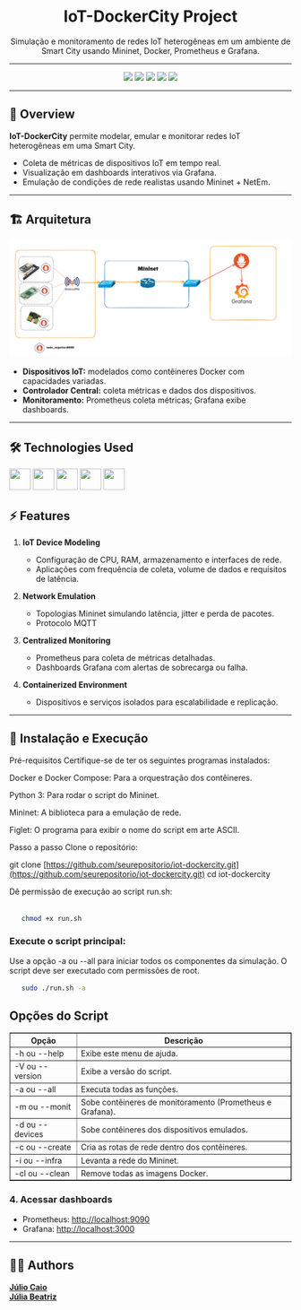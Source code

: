 <h1 align="center"> IoT-DockerCity Project</h1>

<p align="center">
Simulação e monitoramento de redes IoT heterogêneas em um ambiente de Smart City usando Mininet, Docker, Prometheus e Grafana.
</p>

---

<p align="center">
<a href="#"><img src="https://img.shields.io/badge/Status-Em%20Desenvolvimento-yellow" /></a>
<a href="#"><img src="https://img.shields.io/badge/Mininet-v2.3.0-blue" /></a>
<a href="#"><img src="https://img.shields.io/badge/Docker-v24.0.6-blue" /></a>
<a href="#"><img src="https://img.shields.io/badge/Grafana-v10.0-orange" /></a>
<a href="#"><img src="https://img.shields.io/badge/Prometheus-v2.46.0-green" /></a>
</p>

---

## 📖 Overview

**IoT-DockerCity** permite modelar, emular e monitorar redes IoT heterogêneas em uma Smart City.

* Coleta de métricas de dispositivos IoT em tempo real.
* Visualização em dashboards interativos via Grafana.
* Emulação de condições de rede realistas usando Mininet + NetEm.

---

## 🏗️ Arquitetura

![Arquitetura Geral](preview/topology.png)

* **Dispositivos IoT:** modelados como contêineres Docker com capacidades variadas.
* **Controlador Central:** coleta métricas e dados dos dispositivos.
* **Monitoramento:** Prometheus coleta métricas; Grafana exibe dashboards.

---

## 🛠️ Technologies Used

<div style="display: inline-block">
    <img src="https://cdn.jsdelivr.net/gh/devicons/devicon/icons/python/python-original.svg" width="38" height="38" />
    <img src="https://cdn.jsdelivr.net/gh/devicons/devicon/icons/docker/docker-original.svg" width="38" height="38" />
    <img src="https://cdn.jsdelivr.net/gh/devicons/devicon/icons/linux/linux-original.svg" width="38" height="38" />
    <img src="https://cdn.jsdelivr.net/gh/devicons/devicon/icons/prometheus/prometheus-original.svg" width="38" height="38" />
    <img src="https://cdn.jsdelivr.net/gh/devicons/devicon/icons/grafana/grafana-original.svg" width="38" height="38" />
</div>

## ⚡ Features

1. **IoT Device Modeling**

   * Configuração de CPU, RAM, armazenamento e interfaces de rede.
   * Aplicações com frequência de coleta, volume de dados e requisitos de latência.

2. **Network Emulation**

   * Topologias Mininet simulando latência, jitter e perda de pacotes.
   * Protocolo MQTT

3. **Centralized Monitoring**

   * Prometheus para coleta de métricas detalhadas.
   * Dashboards Grafana com alertas de sobrecarga ou falha.

4. **Containerized Environment**

   * Dispositivos e serviços isolados para escalabilidade e replicação.

---

## 🚀 Instalação e Execução
Pré-requisitos
Certifique-se de ter os seguintes programas instalados:

Docker e Docker Compose: Para a orquestração dos contêineres.

Python 3: Para rodar o script do Mininet.

Mininet: A biblioteca para a emulação de rede.

Figlet: O programa para exibir o nome do script em arte ASCII.

Passo a passo
Clone o repositório:

git clone [https://github.com/seurepositorio/iot-dockercity.git](https://github.com/seurepositorio/iot-dockercity.git)
cd iot-dockercity

Dê permissão de execução ao script run.sh:
```bash

   chmod +x run.sh
```

### Execute o script principal:
Use a opção -a ou --all para iniciar todos os componentes da simulação. O script deve ser executado com permissões de root.

```bash
   sudo ./run.sh -a
```

## Opções do Script

<table border="1">
  <tr>
    <th>Opção</th>
    <th>Descrição</th>
  </tr>
  <tr>
    <td>-h ou --help</td>
    <td>Exibe este menu de ajuda.</td>
  </tr>
  <tr>
    <td>-V ou --version</td>
    <td>Exibe a versão do script.</td>
  </tr>
  <tr>
    <td>-a ou --all</td>
    <td>Executa todas as funções.</td>
  </tr>
  <tr>
    <td>-m ou --monit</td>
    <td>Sobe contêineres de monitoramento (Prometheus e Grafana).</td>
  </tr>
  <tr>
    <td>-d ou --devices</td>
    <td>Sobe contêineres dos dispositivos emulados.</td>
  </tr>
  <tr>
    <td>-c ou --create</td>
    <td>Cria as rotas de rede dentro dos contêineres.</td>
  </tr>
  <tr>
    <td>-i ou --infra</td>
    <td>Levanta a rede do Mininet.</td>
  </tr>
  <tr>
    <td>-cl ou --clean</td>
    <td>Remove todas as imagens Docker.</td>
  </tr>
</table>


### 4. Acessar dashboards

* Prometheus: [http://localhost:9090](http://localhost:9090)
* Grafana: [http://localhost:3000](http://localhost:3000)


---

## 🧑‍💻 Authors

<a href="https://github.com/Julio-Caio"><b>Júlio Caio</b></a><br>
<a href="https://github.com/JuliaSantss"><b>Júlia Beatriz</b></a>